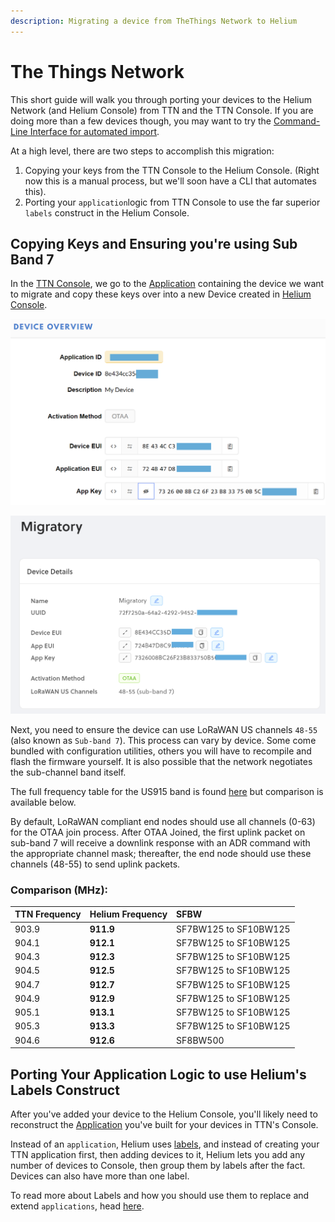 ```yaml
---
description: Migrating a device from TheThings Network to Helium
---
```


# The Things Network

This short guide will walk you through porting your devices to the Helium Network \(and Helium Console\) from TTN and the TTN Console. If you are doing more than a few devices though, you may want to try the [Command-Line Interface for automated import](https://developer.helium.com/console/cli#ttn-import).

At a high level, there are two steps to accomplish this migration:

1. Copying your keys from the TTN Console to the Helium Console. \(Right now this is a manual process, but we'll soon have a CLI that automates this\).
2. Porting your `application`logic from TTN Console to use the far superior `labels` construct in the Helium Console.

## Copying Keys and Ensuring you're using Sub Band 7

In the [TTN Console](https://console.thethingsnetwork.org/), we go to the [Application](https://console.thethingsnetwork.org/applications) containing the device we want to migrate and copy these keys over into a new Device created in [Helium Console](https://console.helium.com).

![](../../.gitbook/assets/ttn-keys001.png)

![](../../.gitbook/assets/migratory_helium_console.png)

Next, you need to ensure the device can use LoRaWAN US channels `48-55` \(also known as `Sub-band 7`\). This process can vary by device. Some come bundled with configuration utilities, others you will have to recompile and flash the firmware yourself. It is also possible that the network negotiates the sub-channel band itself.

The full frequency table for the US915 band is found [here](../../longfi/regional-channels.md) but comparison is available below. 

By default, LoRaWAN compliant end nodes should use all channels \(0-63\) for the OTAA join process. After OTAA Joined, the first uplink packet on sub-band 7 will receive a downlink response with an ADR command with the appropriate channel mask; thereafter, the end node should use these channels \(48-55\) to send uplink packets.

### Comparison \(MHz\):

| **TTN Frequency** | **Helium Frequency** | **SFBW** |
| :--- | :--- | :--- |
| 903.9 | **911.9** | SF7BW125 to SF10BW125 |
| 904.1 | **912.1** | SF7BW125 to SF10BW125 |
| 904.3 | **912.3** | SF7BW125 to SF10BW125 |
| 904.5 | **912.5** | SF7BW125 to SF10BW125 |
| 904.7 | **912.7** | SF7BW125 to SF10BW125 |
| 904.9 | **912.9** | SF7BW125 to SF10BW125 |
| 905.1 | **913.1** | SF7BW125 to SF10BW125 |
| 905.3 | **913.3** | SF7BW125 to SF10BW125 |
| 904.6 | **912.6** | SF8BW500 |

## Porting Your Application Logic to use Helium's Labels Construct

After you've added your device to the Helium Console, you'll likely need to reconstruct the [Application](https://www.thethingsnetwork.org/docs/applications/) you've built for your devices in TTN's Console.

Instead of an `application`, Helium uses [labels](device-migration-the-things-network.md), and instead of creating your TTN application first, then adding devices to it, Helium lets you add any number of devices to Console, then group them by labels after the fact. Devices can also have more than one label.

To read more about Labels and how you should use them to replace and extend `applications`, head [here](device-migration-the-things-network.md).

